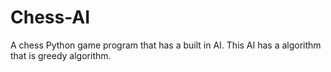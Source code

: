# Chess-AI
A chess Python game program that has a built in AI. This AI has a algorithm that is greedy algorithm.
